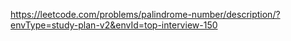 https://leetcode.com/problems/palindrome-number/description/?envType=study-plan-v2&envId=top-interview-150